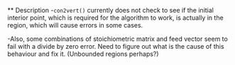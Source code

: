 ** Description
-`con2vert()` currently does not check to see if the initial interior point, which is required for the algorithm to work, is actually in the region, which will cause errors in some cases.

-Also, some combinations of stoichiometric matrix and feed vector seem to fail with a divide by zero error. Need to figure out what is the cause of this behaviour and fix it. (Unbounded regions perhaps?)
